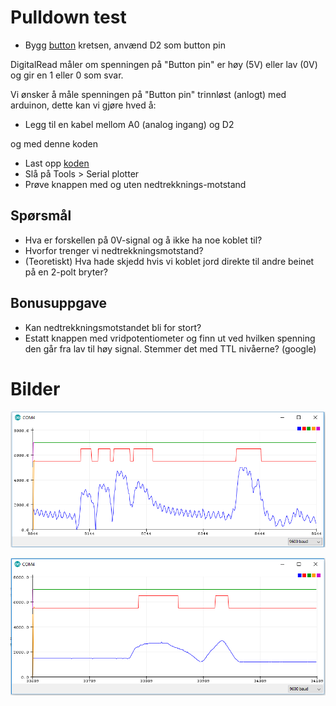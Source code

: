 # Pulldown test

* Bygg [button](https://www.arduino.cc/en/tutorial/button) kretsen, anvænd D2 som button pin

DigitalRead måler om spenningen på "Button pin" er høy (5V) eller lav (0V) og gir en 1 eller 0 som svar.

Vi ønsker å måle spenningen på "Button pin" trinnløst (anlogt) med arduinon, dette kan vi gjøre hved å:

* Legg til en kabel mellom A0 (analog ingang) og D2

og med denne koden

* Last opp [koden](pulldown/pulldown.ino)
* Slå på Tools > Serial plotter
* Prøve knappen med og uten nedtrekknings-motstand

## Spørsmål
* Hva er forskellen på 0V-signal og å ikke ha noe koblet til?
* Hvorfor trenger vi nedtrekkningsmotstand?
* (Teoretiskt) Hva hade skjedd hvis vi koblet jord direkte til andre beinet på en 2-polt bryter? 

## Bonusuppgave
* Kan nedtrekkningsmotstandet bli for stort?
* Estatt knappen med vridpotentiometer og finn ut ved hvilken spenning den går fra lav til høy signal. Stemmer det med TTL nivåerne? (google)


# Bilder

![](plotter_mV.PNG)

![](plotter_mV_logic.PNG)

